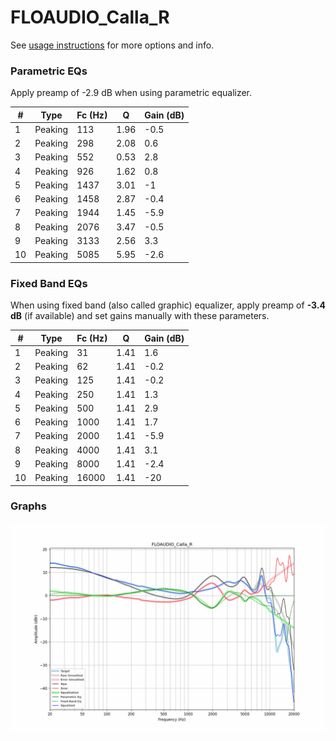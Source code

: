 # FLOAUDIO_Calla_R
See [usage instructions](https://github.com/jaakkopasanen/AutoEq#usage) for more options and info.

### Parametric EQs
Apply preamp of -2.9 dB when using parametric equalizer.

|   # | Type    |   Fc (Hz) |    Q |   Gain (dB) |
|-----|---------|-----------|------|-------------|
|   1 | Peaking |       113 | 1.96 |        -0.5 |
|   2 | Peaking |       298 | 2.08 |         0.6 |
|   3 | Peaking |       552 | 0.53 |         2.8 |
|   4 | Peaking |       926 | 1.62 |         0.8 |
|   5 | Peaking |      1437 | 3.01 |        -1   |
|   6 | Peaking |      1458 | 2.87 |        -0.4 |
|   7 | Peaking |      1944 | 1.45 |        -5.9 |
|   8 | Peaking |      2076 | 3.47 |        -0.5 |
|   9 | Peaking |      3133 | 2.56 |         3.3 |
|  10 | Peaking |      5085 | 5.95 |        -2.6 |

### Fixed Band EQs
When using fixed band (also called graphic) equalizer, apply preamp of **-3.4 dB** (if available) and set gains manually with these parameters.

|   # | Type    |   Fc (Hz) |    Q |   Gain (dB) |
|-----|---------|-----------|------|-------------|
|   1 | Peaking |        31 | 1.41 |         1.6 |
|   2 | Peaking |        62 | 1.41 |        -0.2 |
|   3 | Peaking |       125 | 1.41 |        -0.2 |
|   4 | Peaking |       250 | 1.41 |         1.3 |
|   5 | Peaking |       500 | 1.41 |         2.9 |
|   6 | Peaking |      1000 | 1.41 |         1.7 |
|   7 | Peaking |      2000 | 1.41 |        -5.9 |
|   8 | Peaking |      4000 | 1.41 |         3.1 |
|   9 | Peaking |      8000 | 1.41 |        -2.4 |
|  10 | Peaking |     16000 | 1.41 |       -20   |

### Graphs
![](./FLOAUDIO_Calla_R.png)
